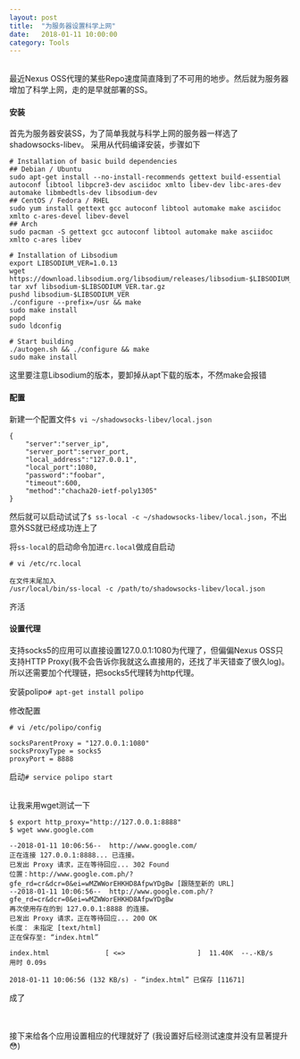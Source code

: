 ```yaml
---
layout: post
title:  "为服务器设置科学上网"
date:   2018-01-11 10:00:00
category: Tools
---
```

<br />
最近Nexus OSS代理的某些Repo速度简直降到了不可用的地步。然后就为服务器增加了科学上网，走的是早就部署的SS。
<br />

#### 安装
首先为服务器安装SS，为了简单我就与科学上网的服务器一样选了shadowsocks-libev。
采用从代码编译安装，步骤如下

```
# Installation of basic build dependencies
## Debian / Ubuntu
sudo apt-get install --no-install-recommends gettext build-essential autoconf libtool libpcre3-dev asciidoc xmlto libev-dev libc-ares-dev automake libmbedtls-dev libsodium-dev
## CentOS / Fedora / RHEL
sudo yum install gettext gcc autoconf libtool automake make asciidoc xmlto c-ares-devel libev-devel
## Arch
sudo pacman -S gettext gcc autoconf libtool automake make asciidoc xmlto c-ares libev

# Installation of Libsodium
export LIBSODIUM_VER=1.0.13
wget https://download.libsodium.org/libsodium/releases/libsodium-$LIBSODIUM_VER.tar.gz
tar xvf libsodium-$LIBSODIUM_VER.tar.gz
pushd libsodium-$LIBSODIUM_VER
./configure --prefix=/usr && make
sudo make install
popd
sudo ldconfig

# Start building
./autogen.sh && ./configure && make
sudo make install
```

这里要注意Libsodium的版本，要卸掉从apt下载的版本，不然make会报错

#### 配置
新建一个配置文件`$ vi ~/shadowsocks-libev/local.json `

```
{
    "server":"server_ip",
    "server_port":server_port,
    "local_address":"127.0.0.1",
    "local_port":1080,
    "password":"foobar",
    "timeout":600,
    "method":"chacha20-ietf-poly1305"
}
```
然后就可以启动试试了`$ ss-local -c ~/shadowsocks-libev/local.json`，不出意外SS就已经成功连上了

将`ss-local`的启动命令加进`rc.local`做成自启动

```
# vi /etc/rc.local

在文件末尾加入
/usr/local/bin/ss-local -c /path/to/shadowsocks-libev/local.json
```
齐活

#### 设置代理
支持socks5的应用可以直接设置127.0.0.1:1080为代理了，但偏偏Nexus OSS只支持HTTP Proxy(我不会告诉你我就这么直接用的，还找了半天错查了很久log)。所以还需要加个代理链，把socks5代理转为http代理。

安装polipo`# apt-get install polipo`

修改配置

```
# vi /etc/polipo/config

socksParentProxy = "127.0.0.1:1080"
socksProxyType = socks5
proxyPort = 8888
```
启动`# service polipo start`

<br />
让我来用wget测试一下

```
$ export http_proxy="http://127.0.0.1:8888"
$ wget www.google.com

--2018-01-11 10:06:56--  http://www.google.com/
正在连接 127.0.0.1:8888... 已连接。
已发出 Proxy 请求，正在等待回应... 302 Found
位置：http://www.google.com.ph/?gfe_rd=cr&dcr=0&ei=wMZWWorEHKHD8AfpwYDgBw [跟随至新的 URL]
--2018-01-11 10:06:56--  http://www.google.com.ph/?gfe_rd=cr&dcr=0&ei=wMZWWorEHKHD8AfpwYDgBw
再次使用存在的到 127.0.0.1:8888 的连接。
已发出 Proxy 请求，正在等待回应... 200 OK
长度： 未指定 [text/html]
正在保存至: “index.html”

index.html              [ <=>                  ]  11.40K  --.-KB/s   用时 0.09s

2018-01-11 10:06:56 (132 KB/s) - “index.html” 已保存 [11671]
```
成了

<br />
<br />
接下来给各个应用设置相应的代理就好了   
(我设置好后经测试速度并没有显著提升😳)